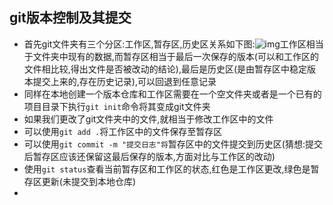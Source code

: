 ## git版本控制及其提交

+ 首先git文件夹有三个分区:工作区,暂存区,历史区关系如下图:![img](http://git.hnz.kim/amWiki/images/init.jpg)工作区相当于文件夹中现有的数据,而暂存区相当于最后一次保存的版本(可以和工作区的文件相比较,得出文件是否被改动的结论),最后是历史区(是由暂存区中稳定版本提交上来的,存在历史记录),可以回退到任意记录
+ 同样在本地创建一个版本仓库和工作区需要在一个空文件夹或者是一个已有的项目目录下执行`git init`命令将其变成git文件夹
+ 如果我们更改了git文件夹中的文件,就相当于修改工作区中的文件
+ 可以使用`git add .`将工作区中的文件保存至暂存区
+ 可以使用`git commit -m "提交日志"将`暂存区中的文件提交到历史区(猜想:提交后暂存区应该还保留这最后保存的版本,方面对比与工作区的改动)
+ 使用`git status`查看当前暂存区和工作区的状态,红色是工作区更改,绿色是暂存区更新(未提交到本地仓库)
+ 
